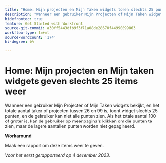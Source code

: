```yaml
---
title: "Home: Mijn projecten en Mijn Taken widgets tonen slechts 25 punten"
description: "Wanneer een gebruiker Mijn Projecten of Mijn Taken widgets bekijkt, en het totale aantal taken of projecten tussen 26 en 99 is, toont widget slechts 25 punten, en de gebruiker kan niet alle punten zien. Als het totale aantal 100 of groter is, kan de gebruiker op meer pagina's klikken om die punten te zien, maar de lagere aantallen punten worden niet gepagineerd."
hidefromtoc: true
feature: Get Started with Workfront
source-git-commit: a30ff5443dfb9f3f71a08de28670f44990899863
workflow-type: tm+mt
source-wordcount: '174'
ht-degree: 0%

---
```



# Home: Mijn projecten en Mijn taken widgets geven slechts 25 items weer

Wanneer een gebruiker Mijn Projecten of Mijn Taken widgets bekijkt, en het totale aantal taken of projecten tussen 26 en 99 is, toont widget slechts 25 punten, en de gebruiker kan niet alle punten zien. Als het totale aantal 100 of groter is, kan de gebruiker op meer pagina&#39;s klikken om die punten te zien, maar de lagere aantallen punten worden niet gepagineerd.

**Workaround**

Maak een rapport om deze items weer te geven.

_Voor het eerst gerapporteerd op 4 december 2023._
